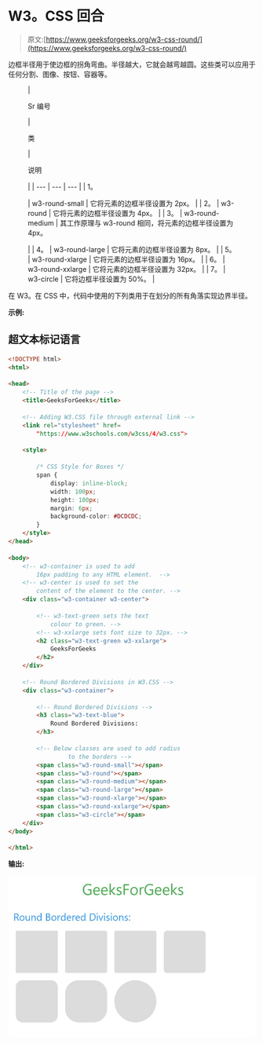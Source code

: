 # W3。CSS 回合

> 原文:[https://www.geeksforgeeks.org/w3-css-round/](https://www.geeksforgeeks.org/w3-css-round/)

边框半径用于使边框的拐角弯曲。半径越大，它就会越弯越圆。这些类可以应用于任何分割、图像、按钮、容器等。

<figure class="table">

| 

Sr 编号

 | 

类

 | 

说明

 |
| --- | --- | --- |
| 1。

 | w3-round-small | 它将元素的边框半径设置为 2px。 |
| 2。 | w3-round | 它将元素的边框半径设置为 4px。 |
| 3。 | w3-round-medium | 其工作原理与 w3-round 相同，将元素的边框半径设置为 4px。

 |
| 4。 | w3-round-large | 它将元素的边框半径设置为 8px。 |
| 5。 | w3-round-xlarge | 它将元素的边框半径设置为 16px。 |
| 6。 | w3-round-xxlarge | 它将元素的边框半径设置为 32px。 |
| 7。 | w3-circle | 它将边框半径设置为 50%。 |

</figure>

在 W3。在 CSS 中，代码中使用的下列类用于在划分的所有角落实现边界半径。

**示例:**

## 超文本标记语言

```html
<!DOCTYPE html>
<html>

<head>
    <!-- Title of the page -->
    <title>GeeksForGeeks</title>

    <!-- Adding W3.CSS file through external link -->
    <link rel="stylesheet" href=
        "https://www.w3schools.com/w3css/4/w3.css">

    <style>

        /* CSS Style for Boxes */
        span {
            display: inline-block;
            width: 100px;
            height: 100px;
            margin: 6px;
            background-color: #DCDCDC;
        }
    </style>
</head>

<body>
    <!-- w3-container is used to add 
        16px padding to any HTML element.  -->
    <!-- w3-center is used to set the 
        content of the element to the center. -->
    <div class="w3-container w3-center">

        <!-- w3-text-green sets the text 
            colour to green. -->
        <!-- w3-xxlarge sets font size to 32px. -->
        <h2 class="w3-text-green w3-xxlarge">
            GeeksForGeeks
        </h2>
    </div>

    <!-- Round Bordered Divisions in W3.CSS -->
    <div class="w3-container">

        <!-- Round Bordered Divisions -->
        <h3 class="w3-text-blue">
            Round Bordered Divisions:
        </h3>

        <!-- Below classes are used to add radius  
                 to the borders -->
        <span class="w3-round-small"></span>
        <span class="w3-round"></span>
        <span class="w3-round-medium"></span>
        <span class="w3-round-large"></span>
        <span class="w3-round-xlarge"></span>
        <span class="w3-round-xxlarge"></span>
        <span class="w3-circle"></span>
    </div>
</body>

</html>
```

**输出:**

![](img/34d86f8db684b283ac82c0729ce406d5.png)
